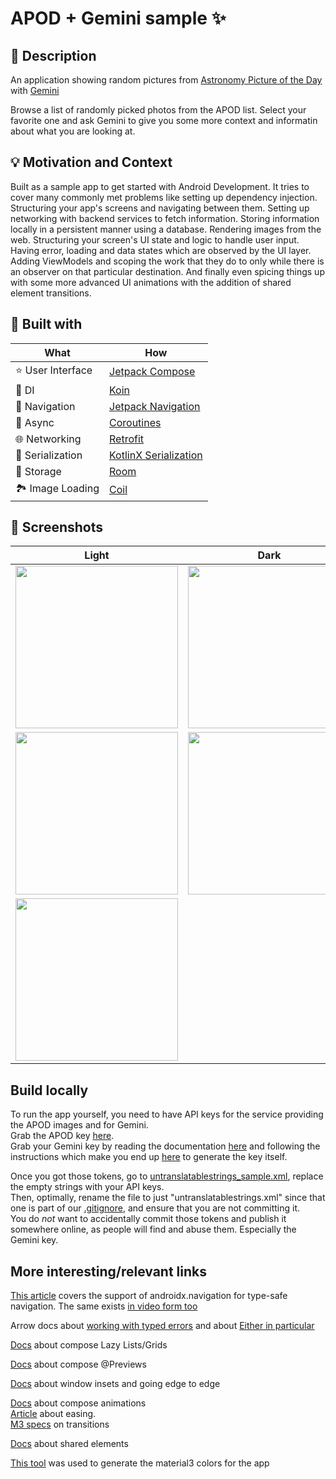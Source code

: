 # APOD + Gemini sample ✨

## :scroll: Description

An application showing random pictures
from [Astronomy Picture of the Day](https://apod.nasa.gov/apod/astropix.html)
with [Gemini](https://blog.google/technology/ai/google-gemini-ai/)

Browse a list of randomly picked photos from the APOD list. Select your favorite one and ask Gemini
to give you some more context and informatin about what you are looking at.

## :bulb: Motivation and Context

Built as a sample app to get started with Android Development. It tries to cover many commonly met
problems like setting up dependency injection. Structuring your app's screens and navigating between
them. Setting up networking with backend services to fetch information. Storing information locally
in a persistent manner using a database. Rendering images from the web. Structuring your screen's UI
state and logic to handle user input. Having error, loading and data states which are observed by
the UI layer. Adding ViewModels and scoping the work that they do to only while there is an observer
on that particular destination. And finally even spicing things up with some more advanced UI
animations with the addition of shared element transitions.

## 🚧 Built with

| What              | How                                                                                 |
|-------------------|-------------------------------------------------------------------------------------|
| ⭐️ User Interface | [Jetpack Compose](https://github.com/jetbrains/compose-jb)                          |
| 💉 DI             | [Koin](https://insert-koin.io/docs/quickstart/android/)                             |
| 🚦 Navigation     | [Jetpack Navigation](https://developer.android.com/jetpack/compose/navigation)      |
| 🌊 Async          | [Coroutines](https://kotlinlang.org/docs/coroutines-overview.html)                  |
| 🌐 Networking     | [Retrofit](https://square.github.io/retrofit/)                                      |
| 🔢 Serialization  | [KotlinX Serialization](https://kotlinlang.org/docs/serialization.html#what-s-next) |
| 💾 Storage        | [Room](https://developer.android.com/training/data-storage/room)                    |
| 🏞 Image Loading  | [Coil](https://coil-kt.github.io/coil/)                                             |

## :camera_flash: Screenshots

| Light                                                   | Dark                                                   |
|---------------------------------------------------------|--------------------------------------------------------|
| <img src="media/APOD_collection_light.png" width="260"> | <img src="media/APOD_collection_dark.png" width="260"> |
| <img src="media/APOD_detail_light.png" width="260">     | <img src="media/APOD_detail_dark.png" width="260">     |
| <img src="media/APOD_picture.png" width="260">          |                                                        |

## Build locally

To run the app yourself, you need to have API keys for the service providing the APOD images and for
Gemini.  
Grab the APOD key [here](https://api.nasa.gov/).  
Grab your Gemini key by reading the
documentation [here](https://developer.android.com/ai/google-ai-client-sdk) and
following the
instructions which make you end up [here](https://aistudio.google.com/app/apikey) to generate the
key itself.

Once you got those tokens, go
to [untranslatablestrings_sample.xml](app/src/main/res/values/untranslatablestrings_sample.xml),
replace the empty strings with your API keys.  
Then, optimally, rename the file to just "untranslatablestrings.xml" since that one is part of
our [.gitignore](.gitignore), and ensure that you are not committing it.  
You do *not* want to accidentally commit those tokens and publish it somewhere online, as people
will find and abuse them. Especially the Gemini key.

## More interesting/relevant links

[This article](https://medium.com/androiddevelopers/type-safe-navigation-for-compose-105325a97657)
covers the support of androidx.navigation for type-safe navigation. The same
exists [in video form too](https://www.youtube.com/watch?v=8m1W4PyYMYQ)

Arrow docs
about [working with typed errors](https://arrow-kt.io/learn/typed-errors/working-with-typed-errors/)
and about [Either in particular](https://arrow-kt.io/learn/typed-errors/either-and-ior/)

[Docs](https://developer.android.com/develop/ui/compose/lists) about compose Lazy Lists/Grids

[Docs](https://developer.android.com/develop/ui/compose/tooling/previews) about compose @Previews

[Docs](https://developer.android.com/develop/ui/compose/layouts/insets) about window insets and
going edge to edge

[Docs](https://developer.android.com/develop/ui/compose/animation/quick-guide) about compose
animations  
[Article](https://medium.com/androiddevelopers/easing-in-to-easing-curves-in-jetpack-compose-d72893eeeb4d)
about easing.  
[M3 specs](https://m3.material.io/styles/motion/transitions/transition-patterns) on transitions

[Docs](https://developer.android.com/develop/ui/compose/animation/shared-elements) about shared elements

[This tool](https://material-foundation.github.io/material-theme-builder/) was used to generate the
material3 colors for the app